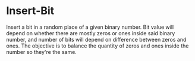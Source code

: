 # Insert-Bit
Insert a bit in a random place of a given binary number. Bit value will depend on whether there are mostly zeros or ones inside said binary number, and number of bits will depend on difference between zeros and ones. The objective is to balance the quantity of zeros and ones inside the number so they're the same.
